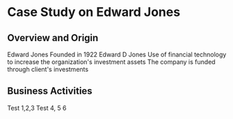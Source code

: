# **Case Study on Edward Jones**
## Overview and Origin
Edward Jones
Founded in 1922
Edward D Jones
Use of financial technology to increase the organization's investment assets 
The company is funded through client's investments


## Business Activities
Test 1,2,3
Test 4, 5 6
